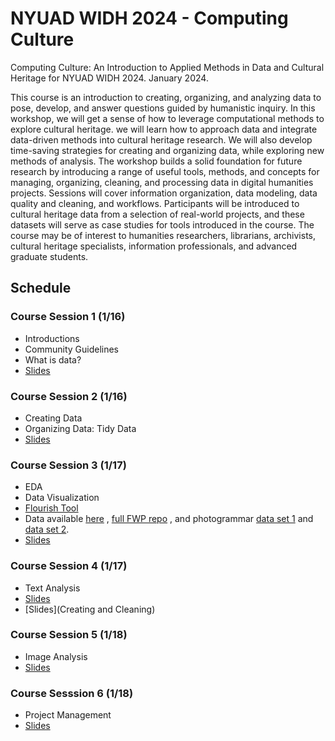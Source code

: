 # NYUAD WIDH 2024 - Computing Culture
Computing Culture: An Introduction to Applied Methods in Data and Cultural Heritage for NYUAD WIDH 2024. January 2024.


This course is an introduction to creating, organizing, and analyzing data to pose, develop, and answer questions guided by humanistic inquiry. In this workshop, we will get a sense of how to leverage computational methods to explore cultural heritage. we will learn how to approach data and integrate data-driven methods into cultural heritage research. We will also develop time-saving strategies for creating and organizing data, while exploring new methods of analysis. The workshop builds a solid foundation for future research by introducing a range of useful tools, methods, and concepts for managing, organizing, cleaning, and processing data in digital humanities projects. Sessions will cover information organization, data modeling, data quality and cleaning, and workflows. Participants will be introduced to cultural heritage data from a selection of real-world projects, and these datasets will serve as case studies for tools introduced in the course. The course may be of interest to humanities researchers, librarians, archivists, cultural heritage specialists, information professionals, and advanced graduate students.

## Schedule

### Course Session 1 (1/16)
- Introductions
- Community Guidelines
- What is data?
- [Slides](https://docs.google.com/presentation/d/1hjYZ0A5bnD2aQMQIcIMS_9TmtHxd015a6LmWaMKGX2w/edit?usp=sharing)

 

### Course Session 2 (1/16)
- Creating Data
- Organizing Data: Tidy Data
- [Slides](https://docs.google.com/presentation/d/1hjYZ0A5bnD2aQMQIcIMS_9TmtHxd015a6LmWaMKGX2w/edit?usp=sharing)


### Course Session 3 (1/17)
- EDA
- Data Visualization
- [Flourish Tool](https://app.flourish.studio/)
- Data available [here](https://github.com/nolauren/nyuad24-computingculture/tree/main/data) ,  [full FWP repo](https://github.com/distant-viewing/fwp-life-histories/tree/master) , and photogrammar [data set 1](   https://github.com/distant-viewing/photogrammar-data/blob/master/csv-files/fwp_metadata_20190330.csv) and [data set 2](https://github.com/distant-viewing/photogrammar-data/blob/master/csv-files/photo_metadata_20190330.csv).
- [Slides](https://docs.google.com/presentation/d/1cyEu-q2UCu-8I9leYZBGR6Ra0PHHkF3iZpjJihg5RcA/edit?usp=sharing)

### Course Session 4 (1/17)
- Text Analysis
- [Slides](https://docs.google.com/presentation/d/1cyEu-q2UCu-8I9leYZBGR6Ra0PHHkF3iZpjJihg5RcA/edit?usp=sharing)
- [Slides](Creating and Cleaning)


### Course Session 5 (1/18)
- Image Analysis
- [Slides](https://docs.google.com/presentation/d/1Ki8k4Oa3bGPU3DG2gxFVN2YYd8qFo7qSMRRBdYw3C1k/edit?usp=sharing)


### Course Sesssion 6 (1/18)
- Project Management
- [Slides](https://docs.google.com/presentation/d/15Tc_LUfJ7FEB593xWbjSJjF-tMJRUe9Iccr7G8_bpnQ/edit?usp=sharing)





